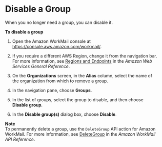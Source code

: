 # Disable a Group<a name="remove_group"></a>

When you no longer need a group, you can disable it\.

**To disable a group**

1. Open the Amazon WorkMail console at [https://console\.aws\.amazon\.com/workmail/](https://console.aws.amazon.com/workmail/)\.

1. If you require a different AWS Region, change it from the navigation bar\. For more information, see [Regions and Endpoints](http://docs.aws.amazon.com/general/latest/gr/index.html?rande.html) in the *Amazon Web Services General Reference*\.

1. On the **Organizations** screen, in the **Alias** column, select the name of the organization from which to remove a group\.

1. In the navigation pane, choose **Groups**\.

1. In the list of groups, select the group to disable, and then choose **Disable group**\.

1. In the **Disable group\(s\)** dialog box, choose **Disable**\.

**Note**  
To permanently delete a group, use the `DeleteGroup` API action for Amazon WorkMail\. For more information, see [DeleteGroup](https://docs.aws.amazon.com/workmail/latest/APIReference/API_DeleteGroup.html) in the *Amazon WorkMail API Reference*\.